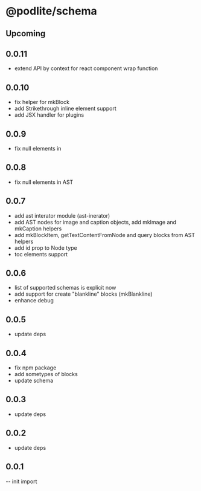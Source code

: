# @podlite/schema

## Upcoming
## 0.0.11
- extend API by context for react component wrap function
## 0.0.10
- fix helper for mkBlock
- add Strikethrough inline element support
- add JSX handler for plugins
## 0.0.9
- fix null elements in 
## 0.0.8
- fix null elements in AST
## 0.0.7
- add ast interator module (ast-inerator) 
- add AST nodes for image and caption objects, add mkImage and mkCaption helpers 
- add mkBlockItem, getTextContentFromNode and query blocks from AST helpers
- add id prop to Node type
- toc elements support
## 0.0.6
- list of supported schemas is explicit now
- add support for create "blankline" blocks (mkBlankline)
- enhance debug
## 0.0.5
- update deps
## 0.0.4
- fix npm package
- add sometypes of blocks
- update schema
 
## 0.0.3
- update deps
## 0.0.2
- update deps

## 0.0.1
-- init import
